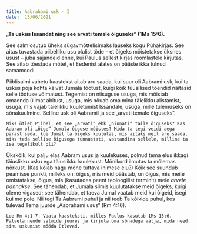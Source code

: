 ```yaml
---
title: Aabrahami usk - I  
date:  15/06/2021  
---
```


**„Ta uskus Issandat ning see arvati temale õiguseks“ (1Ms 15:6).**

See salm osutub üheks sügavmõttelisimaks lauseks kogu Pühakirjas. See aitas tuvastada piibelliku usu olulist tõde – et õigeks mõistetakse üksnes usust – juba sajandeid enne, kui Paulus sellest kirjas roomlastele kirjutas. See aitab tõestada mõtet, et Eedenist alates on pääste ikka tulnud samamoodi.

Piiblisalmi vahetu kaastekst aitab aru saada, kui suur oli Aabrami usk, kui ta uskus poja kohta käivat Jumala tõotust, kuigi kõik füüsilised tõendid näitasid selle tõotuse võimatust. Tegemist on niisuguse usuga, mis mõistab omaenda ülimat abitust, usuga, mis nõuab oma mina täielikku alistamist, usuga, mis vajab täielikku kuuletumist Issandale, usuga, mille tulemuseks on sõnakuulmine. Selline usk oli Aabramil ja see „arvati temale õiguseks“.

`Miks ütleb Piibel, et see „arvati“ ehk „hinnati“ talle õiguseks? Kas Aabram oli „õige“ Jumala õiguse mõistes? Mida ta tegi veidi aega pärast seda, kui Jumal ta õigeks kuulutas, mis aitaks meil aru saada, miks teda sellise õigusega tunnustati, vastandina sellele, milline ta ise tegelikult oli?`

Ükskõik, kui palju elas Aabram usus ja kuulekuses, polnud tema elus ikkagi täiuslikku usku ega täiuslikku kuulekust. Mõnikord ilmutas ta mõlemas nõrkust. (Kas kõlab nagu mõne tuttava inimese elu?) Kõik see suundub peamisse punkti, milleks on: õigus, mis meid päästab, on õigus, mis meile omistatakse, õigus, mis (kasutades peent teoloogilist terminit) meie _arvele pannakse_. See tähendab, et Jumala silmis kuulutatakse meid õigeks, kuigi oleme vigased; see tähendab, et taeva Jumal vaatab meid kui õigeid, isegi kui me pole. Nii tegi Ta Aabrami puhul ja nii teeb Ta kõikide puhul, kes tulevad Tema juurde „Aabrahami usus“ (Rm 4:16).

`Loe Rm 4:1–7. Vaata kaasteksti, milles Paulus kasutab 1Ms 15:6. Palveta nende salmide juures ja kirjuta oma sõnadega välja, mida need sinu uskumist mööda ütlevad.`